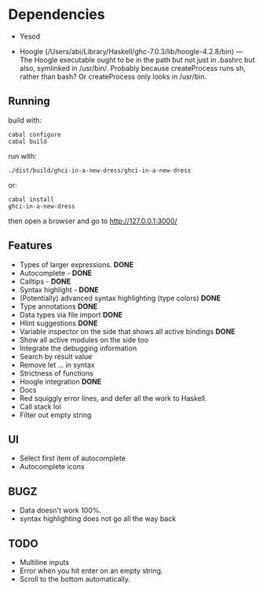 
# Dependencies

* Yesod

* Hoogle (/Users/abi/Library/Haskell/ghc-7.0.3/lib/hoogle-4.2.8/bin) — The Hoogle executable ought to be in the path but not just in .bashrc but also, symlinked in /usr/bin/. Probably because createProcess runs sh, rather than bash? Or createProcess only looks in /usr/bin.

## Running
build with:

    cabal configure
    cabal build

run with:

    ./dist/build/ghci-in-a-new-dress/ghci-in-a-new-dress

or:

    cabal install
    ghci-in-a-new-dress

then open a browser and go to http://127.0.0.1:3000/

## Features

* Types of larger expressions. **DONE**
* Autocomplete - **DONE**
* Calltips - **DONE**
* Syntax highlight - **DONE**
* (Potentially) advanced syntax highlighting (type colors) **DONE**
* Type annotations **DONE**
* Data types via file import **DONE**
* Hlint suggestions **DONE**
* Variable inspector on the side that shows all active bindings **DONE**
* Show all active modules on the side too
* Integrate the debugging information
* Search by result value
* Remove let ... in syntax
* Strictness of functions
* Hoogle integration **DONE**
* Docs
* Red squiggly error lines, and defer all the work to Haskell.
* Call stack lol
* Filter out empty string

## UI

* Select first item of autocomplete
* Autocomplete icons

## BUGZ

* Data doesn't work 100%.
* syntax highlighting does not go all the way back

## TODO

* Multiline inputs
* Error when you hit enter on an empty string.
* Scroll to the bottom automatically.
